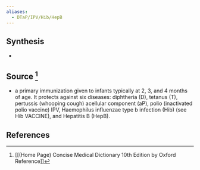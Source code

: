 ```yaml
---
aliases:
  - DTaP/IPV/Hib/HepB
---
```

## Synthesis
- 
## Source [^1]
- a primary immunization given to infants typically at 2, 3, and 4 months of age. It protects against six diseases: diphtheria (D), tetanus (T), pertussis (whooping cough) acellular component (aP), polio (inactivated polio vaccine) IPV, Haemophilus influenzae type b infection (Hib) (see Hib VACCINE), and Hepatitis B (HepB).
## References

[^1]: [[(Home Page) Concise Medical Dictionary 10th Edition by Oxford Reference]]